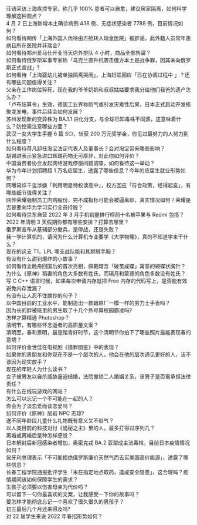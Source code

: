 汪诘采访上海疾控专家，称几乎 100% 患者可以自愈，建议居家隔离，如何科学理解这种观点？  
4 月 2 日上海新增本土确诊病例 438 例、无症状感染者 7788 例，目前情况如何？  
如何看待网传「上海外国人优待由方舱转入瑞金医院」被辟谣，此外籍人员常年患病且所在医院并非瑞金?  
如何看待郑州爱马仕开业当天店外排队 4 小时，商品全部售罄？  
如何看待俄罗斯军事专家称「乌克兰直升机袭击俄方本土是战争罪，因其未向俄罗斯正式宣战」?  
如何看待「上海婴幼儿被单独隔离哭闹」，上海妇联回应「已在协调过程中 」？还有哪些问题值得关注？  
父亲在工作岗位猝死，现在我的爷爷奶奶和叔叔姑姑要求我分给他们我爸的遗产怎么办？  
「卢布结算令」生效，德国工业界称断气或引发灾难性后果，日本正式启动开发核聚变发电，事件后续会如何发展？  
苏州发现新的变异株为 BA.1.1 进化分支，与全球已知毒株不同源，这意味着什么？防控需注意哪些方面？  
武汉一女大学生手握 6 篇 SCI，斩获 200 万元奖学金，你见过最努力的人努力到什么程度？  
如何看待蒋凡卸任淘宝法定代表人及董事长？会对淘宝带来哪些影响？  
胡锡进表示紧急进口辉瑞药物无可厚非，对此你如何评价？  
中国消费者协会发起网络游戏停服问题调查，如何看待这一举动？  
华为今年计划招聘超 1 万名应届生，透露了哪些信息？今年的应届生就业形势如何？  
网曝易烊千玺涉嫌「利用明星特权读高中」，校方回应「符合政策，经得起查」，有哪些细节值得关注？  
网传荣耀强制员工内购股份，完不成指标可能会被逼离职，真实情况如何？荣耀是否是要向华为学习实行全员持股？  
如何看待京东自营 2022 年 3 月手机销量排行榜前十名被苹果与 Redmi 包揽？  
2022 年清明 3 天假期你都有哪些安排？打算去哪里？  
俄罗斯宣布从基辅部分撤兵，是停战，还是失败？  
我一学计算机的，请问为什么计算机专业要学《大学物理》，真的不知道学来干什么？  
现在的这支 T1，LPL 哪支战队能和其掰掰手腕？  
有没有什么甜到爆炸的小故事？  
如何看待孟晚舟回国后的首次亮相，佩戴暗含「破茧成蝶」寓意的蝴蝶状胸针？  
为什么《原神》稻妻的角色大多数有姓氏，而璃月和蒙德的角色多数没有姓氏？  
写 C C++ 语言时候，如果每次申请内存就把 Free 内存的代码写上，是否能有效避免内存泄漏？  
有没有让人忍不住摘抄的句子？  
以中国目前的工业水平，能制造出一款跟原厂一模一样的劳力士手表吗？  
因为长的胖被班里的男生取了十几个外号算校园霸凌吗?  
怎样才算精通 Photoshop？  
清明节，有哪些怀念逝者的高质量文案？  
清明至，春和景明，最是踏青好时节，这个清明节你拍下了哪些照片最能表现春的意境？  
如何评价金世佳在电视剧《猎罪图鉴》中的表现？  
如果你的男朋友和你现在不是一个层次的人，他会在他的层次遇见更好的人，该不该因为现实放手？  
现在的年轻人为什么读书？  
女子被男友以自杀威胁逼迫结婚，法院撤销二人婚姻关系，该男子是否需承担法律责任？  
有什么在线玩游戏的网站？  
怎么可以忘记一个不可能在一起的人？  
你会为了谈恋爱而谈恋爱吗？  
如何评价《原神》层岩 NPC 志琼?  
送不同年龄段儿童什么礼物既有意义又不俗气？  
以人类目前的科技对付《诡秘之主》里的人，最多打得过序列几？  
离婚或离婚后是种怎样感觉？  
日本解封后新冠感染者增加，奥密克戎 BA.2 亚型成主流毒株，目前日本疫情情况如何？  
匈牙利总理表示「不可能拒绝俄罗斯廉价天然气而去买美国高价能源」，透露了哪些信息？  
长春工程学院通报批评学生「未在指定地点取药，造成安全隐患」，这合理吗？疫情期间该如何保障学生的需求？  
生孩子必须要以伤害母亲为代价吗？  
可以留下一句你最喜欢的文案，让我感受一下你的故事吗？  
要怎样才能彻底忘记一个喜欢了很久很久的男孩子？  
初三最后几个月还来得及吗?  
对 22 届学生来说 2022 年春招形势如何？  
